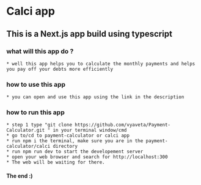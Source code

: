 # Calci app

## This is a Next.js app build using typescript

### what will this app do ?
    * well this app helps you to calculate the monthly payments and helps you pay off your debts more efficiently

### how to use this app
    * you can open and use this app using the link in the description

### how to run this app
    * step 1 type "git clone https://github.com/vyaveta/Payment-Calculator.git " in your terminal window/cmd
    * go to/cd to payment-calculator or calci app 
    * run npm i the terminal, make sure you are in the payment-calculator/calci directory
    * run npm run dev to start the developement server
    * open your web browser and search for http://localhost:300
    * The web will be waiting for there.

#### The end :)